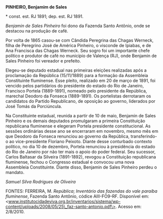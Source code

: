 **PINHEIRO, Benjamim de Sales**

\* const. est. RJ 1891; dep. est. RJ 1891.

*Benjamin de Sales Pinheiro* foi dono da Fazenda Santo Antônio, onde se
destacou na produção de café.

Por volta de 1865 casou-se com Cândida Peregrina das Chagas Werneck,
filha de Peregrino José de América Pinheiro, o visconde de Ipiabas, e de
Ana Francisca das Chagas Werneck. Seu sogro foi um importante chefe
político e produtor de café no município de Valença (RJ), onde Benjamin
de Sales Pinheiro foi vereador e prefeito.

Elegeu-se deputado estadual nas primeiras eleições realizadas após a
proclamação da República (15/11/1889) para a formação da Assembleia
Constituinte fluminense. Esse pleito, realizado em 20 de março de 1891,
foi vencido pelos partidários do presidente do estado do Rio de Janeiro,
Francisco Portela (1889-1891), nomeado pelo presidente da República,
marechal Deodoro da Fonseca (1889-1891). Os portelistas derrotaram os
candidatos do Partido Republicano, de oposição ao governo, liderados por
José Tomás da Porciúncula.

Na Constituinte estadual, reunida a partir de 10 de maio, Benjamin de
Sales Pinheiro e os demais deputados promulgaram a primeira Constituição
republicana fluminense e elegeram Portela presidente constitucional. As
sessões ordinárias desse ano se encerraram em novembro, mesmo mês em que
Deodoro da Fonseca renunciou ao governo da República, transferindo-o ao
vice-presidente Floriano Peixoto. Diante desse conturbado contexto
político, no dia 10 de dezembro, Portela renunciou à presidência do
estado do Rio de Janeiro por não ter mais o apoio do poder federal. Seu
sucessor, Carlos Baltasar da Silveira (1891-1892), revogou a
Constituição republicana fluminense, fechou o Congresso estadual e
convocou uma nova Assembleia Constituinte. Diante disso, Benjamin de
Sales Pinheiro perdeu o mandato.

*Samuel Silva Rodrigues de Oliveira*

FONTES: FERREIRA, M. *República*; *Inventário das fazendas do vale
paraíba fluminense*, Fazenda Santo Antônio, códice AIII-FO9-RF.
Disponível em:
\<www.institutocidadeviva.org.br/inventarios/sistema/wp-content/uploads/2008/05/25\_faz-santo-antonio.pdf\>.
Acesso em: 2/8/2010.
